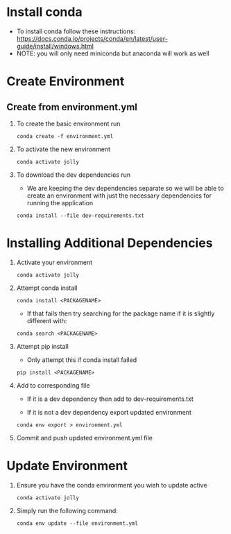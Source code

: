 
# Install conda

* To install conda follow these instructions: https://docs.conda.io/projects/conda/en/latest/user-guide/install/windows.html
* NOTE: you will only need miniconda but anaconda will work as well

# Create Environment

## Create from environment.yml

1. To create the basic environment run

    ```console
    conda create -f environment.yml
    ```

2. To activate the new environment

    ```console
    conda activate jolly
    ```

3. To download the dev dependencies run

    * We are keeping the dev dependencies separate so we will be able to create
    an environment with just the necessary dependencies for running the application

    ```console
    conda install --file dev-requirements.txt
    ```

# Installing Additional Dependencies

1. Activate your environment

    ```console
    conda activate jolly
    ```

2. Attempt conda install

    ```console
    conda install <PACKAGENAME>
    ```

    * If that fails then try searching for the package name if it is slightly
    different with:

    ```console
    conda search <PACKAGENAME>
    ```

3. Attempt pip install
    * Only attempt this if conda install failed

    ```console
    pip install <PACKAGENAME>
    ```

4. Add to corresponding file

    * If it is a dev dependency then add to dev-requirements.txt

    * If it is not a dev dependency export updated environment

    ```console
    conda env export > environment.yml
    ```

5. Commit and push updated environment.yml file

# Update Environment

1. Ensure you have the conda environment you wish to update active

    ```console
    conda activate jolly
    ```

2. Simply run the following command:

    ```console
    conda env update --file environment.yml
    ```
